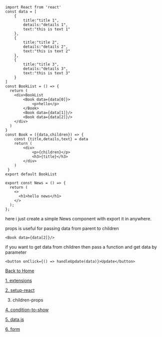 ```
import React from 'react'
const data = [
    {
        title:"title 1",
        details:"details 1",
        text:"this is text 1"
    },
    {
        title:"title 2",
        details:"details 2",
        text:"this is text 2"
    },
    {
        title:"title 3",
        details:"details 3",
        text:"this is text 3"
    }
]
const BookList = () => {
  return (
    <div>BookList
        <Book data={data[0]}>
            <p>hello</p>
        </Book>
        <Book data={data[1]}/>
        <Book data={data[2]}/>
    </div>
  )
}
const Book = ({data,children}) => {
    const {title,details,text} = data
    return (
        <div>
            <p>{children}</p>
            <h3>{title}</h3>
        </div>
    )
 }
export default BookList
```

```
export const News = () => {
  return (
    <>
      <h1>hello news</h1>
    </>
  );
};
```

here i just create a simple News component
with export it in anywhere.

props is useful for passing data from parent to children

```
<Book data={data[2]}/>
```

if you want to get data from children then pass a function
and get data by parameter

```
<button onClick={() => handleUpdate(data)}>Update</button>
```

[Back to Home](../../)

[1. extensions](../extensions/)

[2. setup-react](../2-setup-react/)

3. children-props

[4. condition-to-show](../4-condition-to-show/)

[5. data.js](../5-data.js/)

[6. form](../6-form/)
